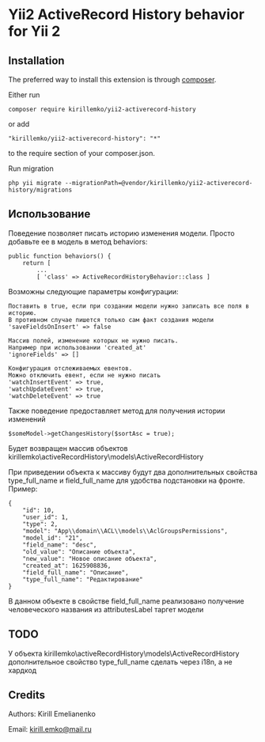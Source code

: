 Yii2 ActiveRecord History behavior for Yii 2
=========================


Installation
------------

The preferred way to install this extension is through [composer](http://getcomposer.org/download/).

Either run

```
composer require kirillemko/yii2-activerecord-history
```

or add

```
"kirillemko/yii2-activerecord-history": "*"
```

to the require section of your composer.json.

Run migration

```
php yii migrate --migrationPath=@vendor/kirillemko/yii2-activerecord-history/migrations
```


Использование
-----
Поведение позволяет писать историю изменения модели.
Просто добавьте ее в модель в метод behaviors:

```
public function behaviors() {
    return [
        ...
        [ 'class' => ActiveRecordHistoryBehavior::class ]
```

Возможны следующие параметры конфигурации:
```
Поставить в true, если при создании модели нужно записать все поля в историю. 
В противном случае пишется только сам факт создания модели
'saveFieldsOnInsert' => false

Массив полей, изменение которых не нужно писать.
Например при использовании 'created_at'
'ignoreFields' => []

Конфигурация отслеживаемых евентов. 
Можно отключить евент, если не нужно писать
'watchInsertEvent' => true,
'watchUpdateEvent' => true,
'watchDeleteEvent' => true
```


Также поведение предоставляет метод для получения истории изменений

```
$someModel->getChangesHistory($sortAsc = true);
```

Будет возвращен массив объектов kirillemko\activeRecordHistory\models\ActiveRecordHistory

При приведении объекта к массиву будут два дополнительных свойства type_full_name и field_full_name для удобства подстановки на фронте. Пример:

```
{
    "id": 10,
    "user_id": 1,
    "type": 2,
    "model": "App\\domain\\ACL\\models\\AclGroupsPermissions",
    "model_id": "21",
    "field_name": "desc",
    "old_value": "Описание объекта",
    "new_value": "Новое описание объекта",
    "created_at": 1625908836,
    "field_full_name": "Описание",
    "type_full_name": "Редактирование"
}
```

В данном объекте в свойстве field_full_name реализовано получение человеческого названия из attributesLabel таргет модели


TODO
-----
У объекта kirillemko\activeRecordHistory\models\ActiveRecordHistory
дополнительное свойство type_full_name сделать через i18n, а не хардкод


Credits
-------

Authors: Kirill Emelianenko

Email: kirill.emko@mail.ru

